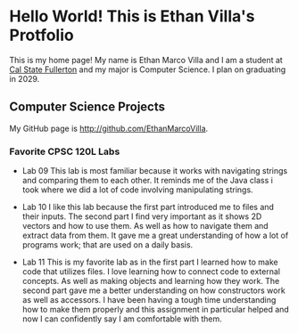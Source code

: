 # Hello World! This is Ethan Villa's Protfolio

This is my home page! My name is Ethan Marco Villa and I am a student at [Cal State Fullerton](http://www.fullerton.edu/) and my major is Computer Science. I plan on graduating in 2029.

## Computer Science Projects

My GitHub page is http://github.com/EthanMarcoVilla.

### Favorite CPSC 120L Labs

* Lab 09
    This lab is most familiar because it works with navigating strings and comparing them to each other. It reminds me of the Java class i took where we did a lot of code involving manipulating strings.

* Lab 10
    I like this lab because the first part introduced me to files and their inputs. The second part I find very important as it shows 2D vectors and how to use them. As well as how to navigate them and extract data from them. It gave me a great understanding of how a lot of programs work; that are used on a daily basis.

* Lab 11
    This is my favorite lab as in the first part I learned how to make code that utilizes files. I love learning how to connect code to external concepts. As well as making objects and learning how they work. The second part gave me a better understanding on how constructors work as well as accessors. I have been having a tough time understanding how to make them properly and this assignment in particular helped and now I can confidently say I am comfortable with them. 